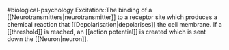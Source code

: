 #biological-psychology 
Excitation::The binding of a [[Neurotransmitters|neurotransmitter]] to a receptor site which produces a chemical reaction that [[Depolarisation|depolarises]] the cell membrane. If a [[threshold]] is reached, an [[action potential]] is created which is sent down the [[Neuron|neuron]].
